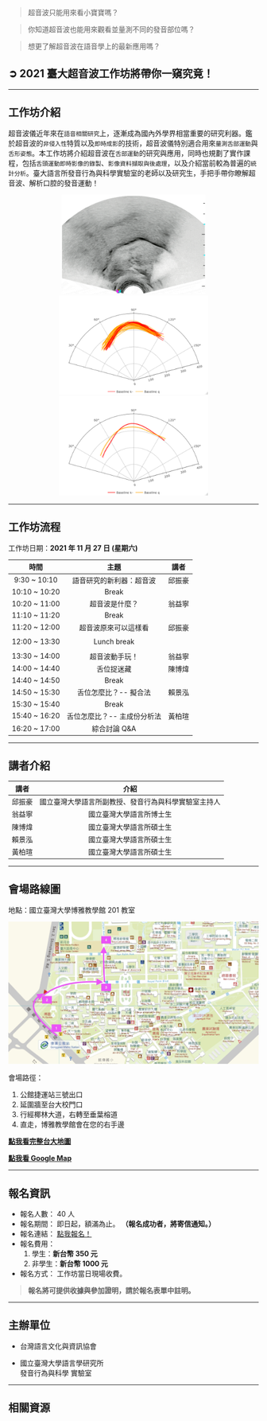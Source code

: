 > 超音波只能用來看小寶寶嗎？

> 你知道超音波也能用來觀看並量測不同的發音部位嗎？

> 想更了解超音波在語音學上的最新應用嗎？

## ➲ 2021 臺大超音波工作坊將帶你一窺究竟！

---

## **工作坊介紹**

超音波儀近年來在`語音相關研究`上，逐漸成為國內外學界相當重要的研究利器。鑑於超音波的`非侵入性`特質以及`即時成影`的技術，超音波儀特別適合用來`量測舌部運動`與`舌形姿態`。本工作坊將介紹超音波在`舌部運動`的研究與應用，同時也規劃了實作課程，包括`舌頭運動即時影像的錄製`、`影像資料擷取與後處理`，以及介紹當前較為普遍的`統計分析`。臺大語言所發音行為與科學實驗室的老師以及研究生，手把手帶你瞭解超音波、解析口腔的發音運動！

<div class='tongue-trace-wrapper' align='center'>


<img class="tongue-trace" src="./img/tongue-trace/ultrasound-optimized.gif" alt="tongue-trace" height="200"/>



<img class="tongue-trace" src="./img/tongue-trace/fig_P02_original.png" alt="tongue-trace" width="300"/>



<img class="tongue-trace" src="./img/tongue-trace/fig_P02_Baseline.png" alt="tongue-trace" width="300"/>

    
</div>

---

## **工作坊流程**

工作坊日期：**2021 年 11 月 27 日 (星期六)**

|     時間      |            主題             | 講者  |       
| :-----------: | :------------------------: | :----:| 
| 9:30 ~ 10:10  |   語音研究的新利器：超音波      |邱振豪|
| 10:10 ~ 10:20 |            Break            |       |
| 10:20 ~ 11:00 |       超音波是什麼？          | 翁益寧 |
| 11:10 ~ 11:20 |            Break            |       |
| 11:20 ~ 12:00 |    超音波原來可以這樣看        | 邱振豪 |
|               |                             |       |
| 12:00 ~ 13:30 |         Lunch break         |       |
|               |                             |       |
| 13:30 ~ 14:00 |       超音波動手玩！          | 翁益寧 |
| 14:00 ~ 14:40 |         舌位捉迷藏            | 陳博煒 | 
| 14:40 ~ 14:50 |            Break            |       |
| 14:50 ~ 15:30 |    舌位怎麼比？-- 擬合法       | 賴景泓 |  
| 15:30 ~ 15:40 |            Break            |       |
| 15:40 ~ 16:20 | 舌位怎麼比？-- 主成份分析法     | 黃柏瑄 |    
| 16:20 ~ 17:00 |        綜合討論 Q&A          |       |

---

## **講者介紹**

|  講者  |                         介紹                         |
| :----: | :--------------------------------------------------: |
| 邱振豪 | 國立臺灣大學語言所副教授、發音行為與科學實驗室主持人 |
| 翁益寧 |               國立臺灣大學語言所博士生               |
| 陳博煒 |               國立臺灣大學語言所碩士生               |
| 賴景泓 |               國立臺灣大學語言所碩士生               |
| 黃柏瑄 |               國立臺灣大學語言所碩士生               |

---

## **會場路線圖**

地點：國立臺灣大學博雅教學館 201 教室

![boya-map](./img/boya-route.jpg)

會場路徑：

1. 公館捷運站三號出口
2. 延圍牆至台大校門口
3. 行經椰林大道，右轉至垂葉榕道
4. 直走，博雅教學館會在您的右手邊

[**點我看完整台大地圖**](https://www.ntu.edu.tw/about/map/B_02_A.jpg)

[**點我看 Google Map**](https://www.google.com/maps/place/%E5%9C%8B%E7%AB%8B%E8%87%BA%E7%81%A3%E5%A4%A7%E5%AD%B8%E5%8D%9A%E9%9B%85%E6%95%99%E5%AD%B8%E9%A4%A8/@25.0188496,121.5345114,17z/data=!3m1!4b1!4m5!3m4!1s0x3442a989d9909417:0x13a8ef0043681664!8m2!3d25.0188448!4d121.5367001)

---

## **報名資訊**

- 報名人數： 40 人
- 報名期間： 即日起，額滿為止。 **（報名成功者，將寄信通知。）**
- 報名連結： [點我報名！](https://forms.gle/skQbgxK9bbEbMqPj6)
- 報名費用：
  1. 學生：**新台幣 350 元**
  2. 非學生：**新台幣 1000 元**
- 報名方式： 工作坊當日現場收費。

> **報名將可提供收據與參加證明，請於報名表單中註明。**

---

## **主辦單位**

- 台灣語言文化與資訊協會

- 國立臺灣大學語言學研究所 <br/>
  發音行為與科學 實驗室

---

## **相關資源**
